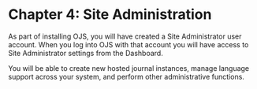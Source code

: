 # Chapter 4: Site Administration

As part of installing OJS, you will have created a Site Administrator user account. When you log into OJS with that account you will have access to Site Administrator settings from the Dashboard. 

You will be able to create new hosted journal instances, manage language support across your system, and perform other administrative functions.